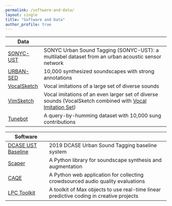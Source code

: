 ```yaml
---
permalink: /software-and-data/
layout: single
title: "Software and Data"
author_profile: true
---
```


| Data | |
|-|:-
| <a href="https://doi.org/10.5281/zenodo.3338310">SONYC-UST</a> | SONYC Urban Sound Tagging (SONYC-UST): a multilabel dataset from an urban acoustic sensor network 
| <a href="http://urbansed.weebly.com/">URBAN-SED</a> | 10,000 synthesized soundscapes with strong annotations
| <a href="https://doi.org/10.5281/zenodo.1251982">VocalSketch</a> | Vocal imitations of a large set of diverse sounds
| <a href="https://doi.org/10.5281/zenodo.2596911">VimSketch</a> | Vocal imitations of an even larger set of diverse sounds (VocalSketch combined with <a href="https://doi.org/10.5281/zenodo.1340763">Vocal Imitation Set</a>)
| <a href="https://interactiveaudiolab.github.io/resources/datasets/tunebot.html">Tunebot</a> | A query-by-humming dataset with 10,000 sung contributions

| Software | |
|-|:-
| <a href="https://github.com/sonyc-project/urban-sound-tagging-baseline">DCASE UST Baseline</a> | 2019 DCASE Urban Sound Tagging baseline system
| <a href="https://github.com/justinsalamon/scaper">Scaper</a> | A Python library for soundscape synthesis and augmentation
| <a href="https://github.com/interactiveaudiolab/caqe">CAQE</a> | A Python web application for collecting crowdsourced audio quality evaluations
| <a href="https://github.com/mcartwright/LPC-Toolkit">LPC Toolkit</a> | A toolkit of Max objects to use real-time linear predictive coding in creative projects